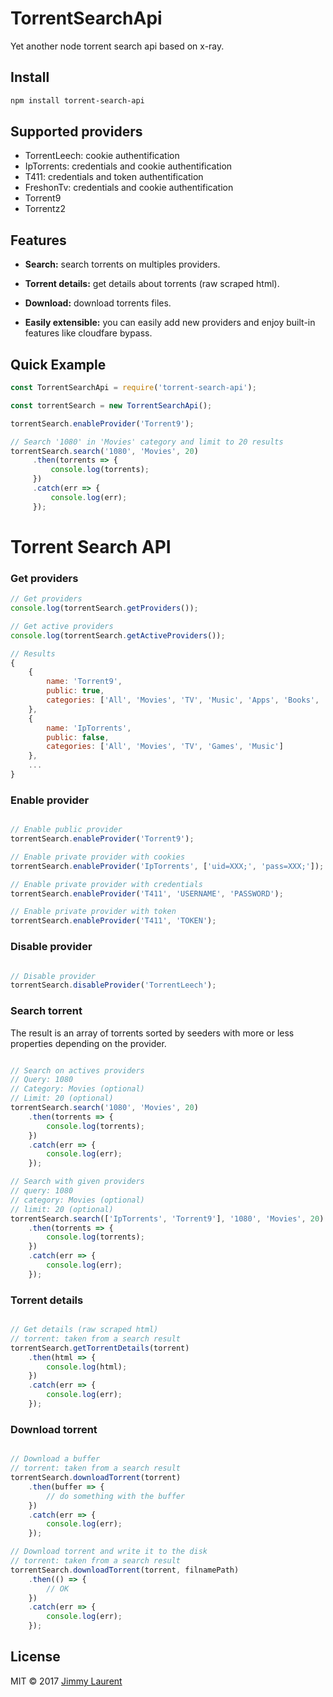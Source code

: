 # TorrentSearchApi

Yet another node torrent search api based on x-ray.

## Install

```bash
npm install torrent-search-api
```

## Supported providers

- TorrentLeech: cookie authentification
- IpTorrents: credentials and cookie authentification
- T411: credentials and token authentification
- FreshonTv: credentials and cookie authentification
- Torrent9
- Torrentz2

## Features

- **Search:** search torrents on multiples providers.

- **Torrent details:** get details about torrents (raw scraped html).

- **Download:** download torrents files.

- **Easily extensible:** you can easily add new providers and enjoy built-in features like cloudfare bypass.
 

## Quick Example

```js
const TorrentSearchApi = require('torrent-search-api');

const torrentSearch = new TorrentSearchApi();

torrentSearch.enableProvider('Torrent9');

// Search '1080' in 'Movies' category and limit to 20 results
torrentSearch.search('1080', 'Movies', 20)
     .then(torrents => {
         console.log(torrents);
     })
     .catch(err => {
         console.log(err);
     });
```

# Torrent Search API

### Get providers

```js
// Get providers
console.log(torrentSearch.getProviders());

// Get active providers
console.log(torrentSearch.getActiveProviders());

// Results
{
    {
        name: 'Torrent9',
        public: true,
        categories: ['All', 'Movies', 'TV', 'Music', 'Apps', 'Books', 'Top100']
    },
    {
        name: 'IpTorrents',
        public: false,
        categories: ['All', 'Movies', 'TV', 'Games', 'Music']
    },
    ...
}

```

### Enable provider

```js

// Enable public provider
torrentSearch.enableProvider('Torrent9');

// Enable private provider with cookies
torrentSearch.enableProvider('IpTorrents', ['uid=XXX;', 'pass=XXX;']);

// Enable private provider with credentials
torrentSearch.enableProvider('T411', 'USERNAME', 'PASSWORD');

// Enable private provider with token
torrentSearch.enableProvider('T411', 'TOKEN');

```

### Disable provider

```js

// Disable provider
torrentSearch.disableProvider('TorrentLeech');

```

### Search torrent

The result is an array of torrents sorted by seeders with more or less properties depending on the provider.

```js

// Search on actives providers
// Query: 1080
// Category: Movies (optional)
// Limit: 20 (optional)
torrentSearch.search('1080', 'Movies', 20)
    .then(torrents => {
        console.log(torrents);
    })
    .catch(err => {
        console.log(err);
    });

// Search with given providers
// query: 1080
// category: Movies (optional)
// limit: 20 (optional)
torrentSearch.search(['IpTorrents', 'Torrent9'], '1080', 'Movies', 20)
    .then(torrents => {
        console.log(torrents);
    })
    .catch(err => {
        console.log(err);
    });

```

### Torrent details

```js

// Get details (raw scraped html)
// torrent: taken from a search result
torrentSearch.getTorrentDetails(torrent)
    .then(html => {
        console.log(html);
    })
    .catch(err => {
        console.log(err);
    });

````

### Download torrent

```js

// Download a buffer
// torrent: taken from a search result
torrentSearch.downloadTorrent(torrent)
    .then(buffer => {
        // do something with the buffer
    })
    .catch(err => {
        console.log(err);
    });

// Download torrent and write it to the disk
// torrent: taken from a search result
torrentSearch.downloadTorrent(torrent, filnamePath)
    .then(() => {
        // OK
    })
    .catch(err => {
        console.log(err);
    });
````

## License

MIT © 2017 [Jimmy Laurent](https://github.com/JimmyLaurent)
